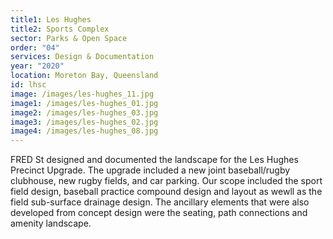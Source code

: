 ```yaml
---
title1: Les Hughes
title2: Sports Complex
sector: Parks & Open Space
order: "04"
services: Design & Documentation
year: "2020"
location: Moreton Bay, Queensland
id: lhsc
image: /images/les-hughes_11.jpg
image1: /images/les-hughes_01.jpg
image2: /images/les-hughes_03.jpg
image3: /images/les-hughes_02.jpg
image4: /images/les-hughes_08.jpg
---
```


FRED St designed and documented the landscape for the Les Hughes
Precinct Upgrade. The upgrade included a new joint baseball/rugby clubhouse,
new rugby fields, and car parking. Our scope included the sport field design,
baseball practice compound design and layout as wewll as the field sub-surface
drainage design. The ancillary elements that were also developed from concept
design were the seating, path connections and amenity landscape.
